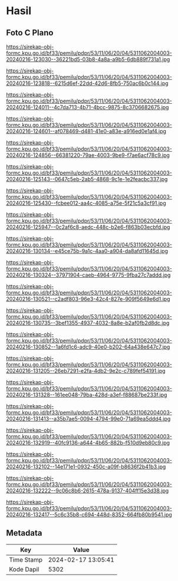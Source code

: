 # Hasil

## Foto C Plano

https://sirekap-obj-formc.kpu.go.id/bf33/pemilu/pdpr/53/11/06/20/04/5311062004003-20240216-123030--36221bd5-03b8-4a8a-a9b5-6db889f731a1.jpg

https://sirekap-obj-formc.kpu.go.id/bf33/pemilu/pdpr/53/11/06/20/04/5311062004003-20240216-123818--6215d6ef-22dd-42d6-8fb5-750ac6b0c144.jpg

https://sirekap-obj-formc.kpu.go.id/bf33/pemilu/pdpr/53/11/06/20/04/5311062004003-20240216-124011--4c7da713-4b71-4bcc-9875-8c3706682675.jpg

https://sirekap-obj-formc.kpu.go.id/bf33/pemilu/pdpr/53/11/06/20/04/5311062004003-20240216-124601--af078469-d481-41e0-a83e-a916ed0e1af4.jpg

https://sirekap-obj-formc.kpu.go.id/bf33/pemilu/pdpr/53/11/06/20/04/5311062004003-20240216-124856--66381220-79ae-4003-9be9-f7ae6acf78c9.jpg

https://sirekap-obj-formc.kpu.go.id/bf33/pemilu/pdpr/53/11/06/20/04/5311062004003-20240216-125143--0647c5eb-2ab5-4868-9c1e-1e2feacbc337.jpg

https://sirekap-obj-formc.kpu.go.id/bf33/pemilu/pdpr/53/11/06/20/04/5311062004003-20240216-125430--fcbee012-aa4c-4085-a75e-5f21c5a3cf91.jpg

https://sirekap-obj-formc.kpu.go.id/bf33/pemilu/pdpr/53/11/06/20/04/5311062004003-20240216-125947--0c2af6c8-aedc-448c-b2e6-f863b03ecbfd.jpg

https://sirekap-obj-formc.kpu.go.id/bf33/pemilu/pdpr/53/11/06/20/04/5311062004003-20240216-130134--e45ce75b-9a1c-4aa0-a904-da8afd11645d.jpg

https://sirekap-obj-formc.kpu.go.id/bf33/pemilu/pdpr/53/11/06/20/04/5311062004003-20240216-130324--37971904-caeb-4964-9775-9fba27c7addd.jpg

https://sirekap-obj-formc.kpu.go.id/bf33/pemilu/pdpr/53/11/06/20/04/5311062004003-20240216-130521--c2adf803-96e3-42c4-827e-909f5649e6d1.jpg

https://sirekap-obj-formc.kpu.go.id/bf33/pemilu/pdpr/53/11/06/20/04/5311062004003-20240216-130735--3bef1355-4937-4032-8a8e-b2af0fb2d8dc.jpg

https://sirekap-obj-formc.kpu.go.id/bf33/pemilu/pdpr/53/11/06/20/04/5311062004003-20240216-130852--1a6fd1c6-adc9-40e0-b202-64a438e647c7.jpg

https://sirekap-obj-formc.kpu.go.id/bf33/pemilu/pdpr/53/11/06/20/04/5311062004003-20240216-131205--26eb7291-e2fa-4db2-9e2c-c789fef54191.jpg

https://sirekap-obj-formc.kpu.go.id/bf33/pemilu/pdpr/53/11/06/20/04/5311062004003-20240216-131328--161ee048-79ba-428d-a3ef-f88687be233f.jpg

https://sirekap-obj-formc.kpu.go.id/bf33/pemilu/pdpr/53/11/06/20/04/5311062004003-20240216-131413--a35b7ae5-0094-4794-99e0-71a69ea5ddd4.jpg

https://sirekap-obj-formc.kpu.go.id/bf33/pemilu/pdpr/53/11/06/20/04/5311062004003-20240216-132919--40fc9136-a644-4b65-882b-f510d9eb80c9.jpg

https://sirekap-obj-formc.kpu.go.id/bf33/pemilu/pdpr/53/11/06/20/04/5311062004003-20240216-132102--14e171e1-0932-450c-a09f-b8636f2b41b3.jpg

https://sirekap-obj-formc.kpu.go.id/bf33/pemilu/pdpr/53/11/06/20/04/5311062004003-20240216-132222--9c06c8b6-2615-478a-9137-404ff15e3d38.jpg

https://sirekap-obj-formc.kpu.go.id/bf33/pemilu/pdpr/53/11/06/20/04/5311062004003-20240216-132417--5c6c35b8-c694-448d-8352-664fb80b9541.jpg


## Metadata

| Key        | Value               |
| ---------- | ------------------- |
| Time Stamp | 2024-02-17 13:05:41 |
| Kode Dapil | 5302                |



